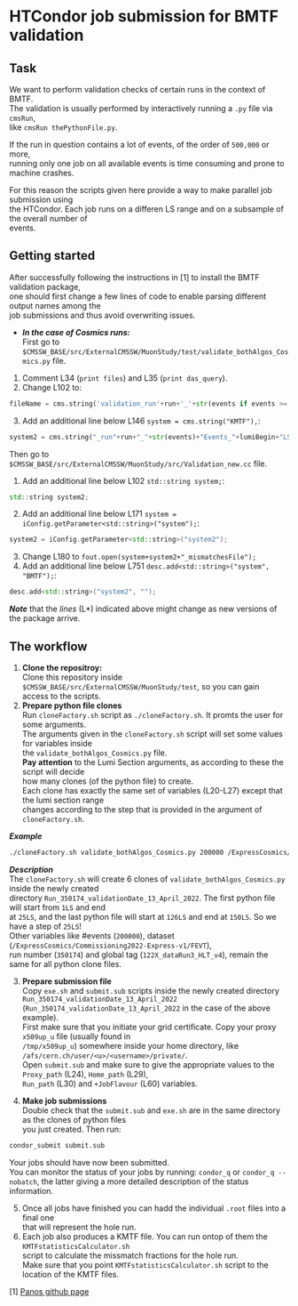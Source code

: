 # HTCondor job submission for BMTF validation
## Task
We want to perform validation checks of certain runs in the context of BMTF.  
The validation is usually performed by interactively running a `.py` file via `cmsRun`,  
like `cmsRun thePythonFile.py`.  

If the run in question contains a lot of events, of the order of `500,000` or more,  
running only one job on all available events is time consuming and prone to machine crashes.

For this reason the scripts given here provide a way to make parallel job submission using  
the HTCondor. Each job runs on a differen LS range and on a subsample of the overall number of  
events.

## Getting started
After successfully following the instructions in [1] to install the BMTF validation package,  
one should first change a few lines of code to enable parsing different output names among the  
job submissions and thus avoid overwriting issues.

 - ***In the case of Cosmics runs:***  
First go to `$CMSSW_BASE/src/ExternalCMSSW/MuonStudy/test/validate_bothAlgos_Cosmics.py` file.   
1. Comment L34 (`print files`) and L35 (`print das_query`).  
2. Change L102 to:  
```py
fileName = cms.string('validation_run'+run+'_'+str(events if events >= 0 else 'all')+'Events_'+lumiBegin+'LS_'+lumiEnd+'LS.root')
```
3. Add an additional line below L146 `system = cms.string("KMTF"),`:
```py
system2 = cms.string("_run"+run+"_"+str(events)+"Events_"+lumiBegin+"LS_"+lumiEnd+"LS"),
```

Then go to `$CMSSW_BASE/src/ExternalCMSSW/MuonStudy/src/Validation_new.cc` file.  
1. Add an additional line below L102 `std::string system;`:  
```C++
std::string system2;
```
2. Add an additional line below L171 `system = iConfig.getParameter<std::string>("system");`:  
```C++
system2 = iConfig.getParameter<std::string>("system2");
```
3. Change L180 to `fout.open(system+system2+"_mismatchesFile");`  
4. Add an additional line below L751 `desc.add<std::string>("system", "BMTF");`:  
```C++
desc.add<std::string>("system2", "");
```

***Note*** that the *lines* (L*) indicated above might change as new versions of the package arrive.

## The workflow
 1. **Clone the repositroy:**  
 Clone this repository inside `$CMSSW_BASE/src/ExternalCMSSW/MuonStudy/test`, so you can gain  
 access to the scripts.  
 2. **Prepare python file clones**  
 Run `cloneFactory.sh` script as `./cloneFactory.sh`. It promts the user for some arguments.  
 The arguments given in the `cloneFactory.sh` script will set some values for variables inside  
 the `validate_bothAlgos_Cosmics.py` file.  
 **Pay attention** to the Lumi Section arguments, as according to these the script will decide  
 how many clones (of the python file) to create.  
 Each clone has exactly the same set of variables (L20-L27) except that the lumi section range  
 changes according to the step that is provided in the argument of `cloneFactory.sh`.  
 
 ***Example***  
 ```bash
 ./cloneFactory.sh validate_bothAlgos_Cosmics.py 200000 /ExpressCosmics/Commissioning2022-Express-v1/FEVT 350174 122X_dataRun3_HLT_v4 1 25 151 Run_350174_validationDate_13_April_2022
 ```
***Description***  
The `cloneFactory.sh` will create 6 clones of `validate_bothAlgos_Cosmics.py` inside the newly created  
directory `Run_350174_validationDate_13_April_2022`. The first python file will start from `1LS` and end  
at `25LS`, and the last python file will start at `126LS` and end at `150LS`. So we have a step of `25LS`!  
Other variables like #events (`200000`), dataset (`/ExpressCosmics/Commissioning2022-Express-v1/FEVT`),  
run number (`350174`) and global tag (`122X_dataRun3_HLT_v4`), remain the same for all python clone files.

3. **Prepare submission file**  
Copy `exe.sh` and `submit.sub` scripts inside the newly created directory `Run_350174_validationDate_13_April_2022`  
(`Run_350174_validationDate_13_April_2022` in the case of the above example).  
First make sure that you initiate your grid certificate. Copy your proxy `x509up_u` file (usually found in  
`/tmp/x509up_u`) somewhere inside your home directory, like `/afs/cern.ch/user/<u>/<username>/private/`.  
Open `submit.sub` and make sure to give the appropriate values to the `Proxy_path` (L24), `Home_path` (L29),  
`Run_path` (L30) and `+JobFlavour` (L60) variables.  

4. **Make job submissions**  
Double check that the `submit.sub` and `exe.sh` are in the same directory as the clones of python files  
you just created. Then run:
```bash
condor_submit submit.sub
```
Your jobs should have now been submitted.  
You can monitor the status of your jobs by running:
`condor_q` or `condor_q --nobatch`, the latter giving a more detailed description of the status information.

5. Once all jobs have finished you can hadd the individual `.root` files into a final one  
that will represent the hole run.
7. Each job also produces a KMTF file. You can run ontop of them the `KMTFstatisticsCalculator.sh`  
script to calculate the missmatch fractions for the hole run.  
Make sure that you point `KMTFstatisticsCalculator.sh` script to the location of the KMTF files.

[1] [Panos github page](https://github.com/panoskatsoulis/ExternalCMSSW/tree/CMSSW_11_2_X)
